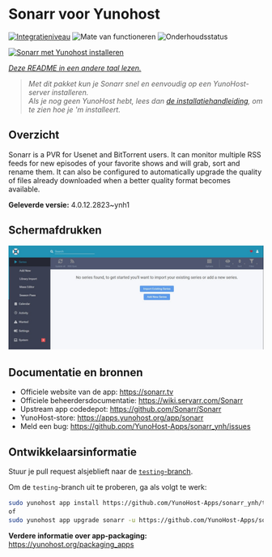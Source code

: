 <!--
NB: Deze README is automatisch gegenereerd door <https://github.com/YunoHost/apps/tree/master/tools/readme_generator>
Hij mag NIET handmatig aangepast worden.
-->

# Sonarr voor Yunohost

[![Integratieniveau](https://apps.yunohost.org/badge/integration/sonarr)](https://ci-apps.yunohost.org/ci/apps/sonarr/)
![Mate van functioneren](https://apps.yunohost.org/badge/state/sonarr)
![Onderhoudsstatus](https://apps.yunohost.org/badge/maintained/sonarr)

[![Sonarr met Yunohost installeren](https://install-app.yunohost.org/install-with-yunohost.svg)](https://install-app.yunohost.org/?app=sonarr)

*[Deze README in een andere taal lezen.](./ALL_README.md)*

> *Met dit pakket kun je Sonarr snel en eenvoudig op een YunoHost-server installeren.*  
> *Als je nog geen YunoHost hebt, lees dan [de installatiehandleiding](https://yunohost.org/install), om te zien hoe je 'm installeert.*

## Overzicht

Sonarr is a PVR for Usenet and BitTorrent users. It can monitor multiple RSS feeds for new episodes of your favorite shows and will grab, sort and rename them. It can also be configured to automatically upgrade the quality of files already downloaded when a better quality format becomes available.


**Geleverde versie:** 4.0.12.2823~ynh1

## Schermafdrukken

![Schermafdrukken van Sonarr](./doc/screenshots/screenshot.jpg)

## Documentatie en bronnen

- Officiele website van de app: <https://sonarr.tv>
- Officiele beheerdersdocumentatie: <https://wiki.servarr.com/Sonarr>
- Upstream app codedepot: <https://github.com/Sonarr/Sonarr>
- YunoHost-store: <https://apps.yunohost.org/app/sonarr>
- Meld een bug: <https://github.com/YunoHost-Apps/sonarr_ynh/issues>

## Ontwikkelaarsinformatie

Stuur je pull request alsjeblieft naar de [`testing`-branch](https://github.com/YunoHost-Apps/sonarr_ynh/tree/testing).

Om de `testing`-branch uit te proberen, ga als volgt te werk:

```bash
sudo yunohost app install https://github.com/YunoHost-Apps/sonarr_ynh/tree/testing --debug
of
sudo yunohost app upgrade sonarr -u https://github.com/YunoHost-Apps/sonarr_ynh/tree/testing --debug
```

**Verdere informatie over app-packaging:** <https://yunohost.org/packaging_apps>

